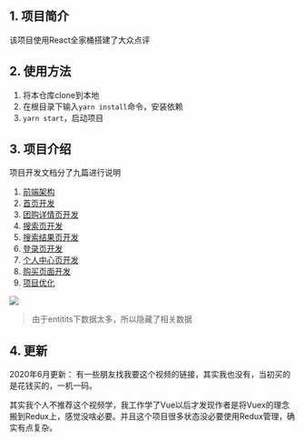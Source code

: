 ## 1. 项目简介
该项目使用React全家桶搭建了大众点评

## 2. 使用方法
1. 将本仓库clone到本地
2. 在根目录下输入`yarn install`命令，安装依赖
3. `yarn start`，启动项目

## 3. 项目介绍

项目开发文档分了九篇进行说明

1. [前端架构](https://github.com/zzzmj/dianping-webapp/blob/master/notes/1.%20%E5%89%8D%E7%AB%AF%E6%9E%B6%E6%9E%84.md)
2. [首页开发](https://github.com/zzzmj/dianping-webapp/blob/master/notes/2.%20%E9%A6%96%E9%A1%B5%E8%AE%BE%E8%AE%A1.md)
3. [团购详情页开发](https://github.com/zzzmj/dianping-webapp/blob/master/notes/3.%20%E5%9B%A2%E8%B4%AD%E8%AF%A6%E6%83%85%E9%A1%B5%E8%AE%BE%E8%AE%A1.md)
4. [搜索页开发](https://github.com/zzzmj/dianping-webapp/blob/master/notes/4.%20%E6%90%9C%E7%B4%A2%E9%A1%B5%E8%AE%BE%E8%AE%A1.md)
5. [搜索结果页开发](https://github.com/zzzmj/dianping-webapp/blob/master/notes/5.%20%E6%90%9C%E7%B4%A0%E7%BB%93%E6%9E%9C%E9%A1%B5%E5%BC%80%E5%8F%91.md)
6. [登录页开发](https://github.com/zzzmj/dianping-webapp/blob/master/notes/6.%20%E7%99%BB%E5%BD%95%E9%A1%B5%E5%BC%80%E5%8F%91.md)
7. [个人中心页开发](https://github.com/zzzmj/dianping-webapp/blob/master/notes/7.%20%E4%B8%AA%E4%BA%BA%E4%B8%AD%E5%BF%83%E9%A1%B5%E5%BC%80%E5%8F%91.md)
8. [购买页面开发](https://github.com/zzzmj/dianping-webapp/blob/master/notes/8.%20%E8%B4%AD%E4%B9%B0%E9%A1%B5%E9%9D%A2%E5%BC%80%E5%8F%91.md)
9. [项目优化](https://github.com/zzzmj/dianping-webapp/blob/master/notes/9.%20%E9%A1%B9%E7%9B%AE%E4%BC%98%E5%8C%96.md)

![](http://ww1.sinaimg.cn/large/006PpBLoly1g4jdiq8slmj30vz0mp0wy.jpg)
> 由于entitits下数据太多，所以隐藏了相关数据

## 4. 更新

2020年6月更新：
有一些朋友找我要这个视频的链接，其实我也没有，当初买的是花钱买的，一机一码。


其实我个人不推荐这个视频学，我工作学了Vue以后才发现作者是将Vuex的理念搬到Redux上，感觉没啥必要。并且这个项目很多状态没必要使用Redux管理，确实有点复杂。
